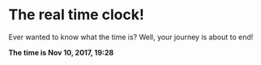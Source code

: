 # The real time clock!

Ever wanted to know what the time is? Well, your journey is about to end!

**The time is Nov 10, 2017, 19:28**